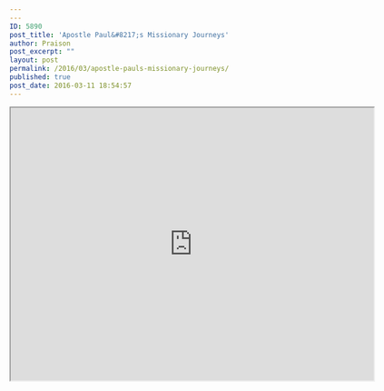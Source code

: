```yaml
---
---
ID: 5890
post_title: 'Apostle Paul&#8217;s Missionary Journeys'
author: Praison
post_excerpt: ""
layout: post
permalink: /2016/03/apostle-pauls-missionary-journeys/
published: true
post_date: 2016-03-11 18:54:57
---
```

<div class="map-responsive">
<iframe src="https://www.google.com/maps/d/embed?mid=zNMqot7nmqVw.kqUkl553nL4w" width="640" height="480"></iframe> </div>